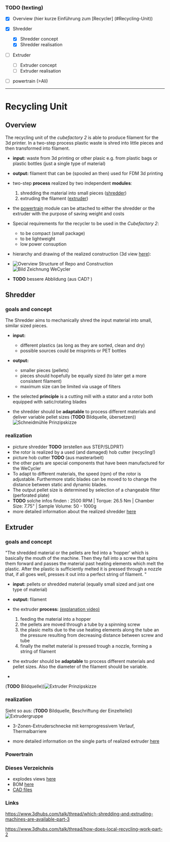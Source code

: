 ### TODO (texting)
+ [x] Overview (hier kurze Einführung zum [Recycler] (#Recycling-Unit))
+ [x] Shredder
	+ [x] Shredder concept
	+ [x] Shredder realisation
+ [ ] Extruder
	+ [ ] Extruder concept
	+ [ ] Extruder realisation
+ [ ] powertrain (>Ali)

 
-------------------------------------------


# Recycling Unit
## Overview

 The recycling unit of the _cubefactory 2_ is able to produce filament for the 3d printer. In a two-step process plastic waste is shred into little pieces and then transformed into filament.

+ __input:__ waste from 3d printing or other plasic e.g. from plastic bags or plastic bottles (just a single type of material)

+ __output:__ filament that can be (spooled an then) used for FDM 3d printing 

+ two-step __process__ realized by two independent __modules__: 
	1. shredding the material into small pieces ([shredder](#Shredder)) 
	2. extruding the filament ([extruder](#Extruder))

+ the [powertrain](#Power) module can be attached to either the shredder or the extruder with the purpose of saving weight and costs

+ Special requirements for the recycler to be used in the _Cubefactory 2_:
	+ to be compact (small package)
	+ to be lightweight
	+ low power consuption 

+ hierarchy and drawing of the realized construction (3d view [here](CAD\WeCycler\Extrudergruppe\Extrudergruppe_STL\Baugruppe)):

+ ![Overview Structure of Repo and Construction](images/WeCycler_structure.png)
![Bild Zeichnung WeCycler](images/WeCycler_drawing.jpg)
+ __TODO__ bessere Abblidung (aus CAD? )

## Shredder <a name="Shredder"></a>
### goals and concept
The Shredder aims to mechanically shred the input material into small, similar sized pieces.

+ __input:__ 
	+ different plastics (as long as they are sorted, clean and dry)
	+ possible sources could be misprints or PET bottles
+ __output:__
	+ smaller pieces (pellets)
	+ pieces should hopefully be equally sized (to later get a more consistent filament)
	+ maximum size can be limited via usage of filters
	
+ the selected __principle__ is a cutting mill with a stator and a rotor both equipped with satic/rotating blades 
+ the shredder should be __adaptable__ to process different materials and deliver variable pellet sizes
(__TODO__ Bildquelle, übersetzen))![Schneidmühle Prinzipskizze](images/Schneidmuehle_prinzip_quelle.jpg)


### realization
+ picture shredder __TODO__ (erstellen aus STEP/SLDPRT)
+ the rotor is realized by a used (and damaged) hob cutter  (recycling!) 
+ picture hob cutter __TODO__ (aus masterarbeit)
+ the other parts are special components that have been manufactured for the WeCycler
+ To adapt to different materials, the speed (rpm) of the rotor is adjustable. Furthermore static blades can be moved to to change the distance between static and dynamic blades.
+ The output pellet size is determined by selection of a changeable filter (perforated plate)
+ __TODO__ solche infos finden :
 2500 RPM | Torque: 26.5 Nm | Chamber Size: 7.75" | Sample Volume: 50 - 1000g
+ more detailed information about the realized shredder [here](Shredder_Info.md)
 
## Extruder <a name="Extruder"></a>
### goals and concept

"The shredded material or the pellets are fed into a ‘hopper’ which is basically the mouth of the machine. Then they fall into a screw that spins them forward and passes the material past heating elements which melt the plastic. After the plastic is sufficiently melted it is pressed through a nozzle that, if all goes well, presses it out into a perfect string of filament. "

+ __input:__ pellets or shredded material (equally small sized and just one type of material)
+ __output:__ filament
+  the extruder __process:__ [(explanation video)](https://www.youtube.com/watch?v=WaB-dsB1Kfk)

	1. feeding the material into a hopper
	2. the pellets are moved through a tube by a spinning screw
	3. the plasic melts due to the use heating elements along the tube an the pressure resulting from decreasing distance between screw and tube
	4. finally the meltet material is pressed trough a nozzle, forming a string of filament
	 
+ the extruder should be __adaptable__ to process different materials and pellet sizes. Also the diameter of the filament should be variable.
+  
(__TODO__ Bildquelle))![Extruder Prinzipskizze](images/Extruderschema.jpg)

### realization 
Sieht so aus: (__TODO__ Bildquelle, Beschriftung der Einzelteile))![Extrudergruppe](images/Extruderbaugruppe.jpg)

+ 3-Zonen-Extruderschnecke mit kernprogressivem Verlauf, Thermalbarriere

+ more detailed information on the single parts of realized extruder [here](Extruder_Info.md)
 
### Powertrain <a name="Power"></a>

### Dieses Verzeichnis
+  explodes views [here](images/exploded_view)
+  BOM [here](BOM)
+  [CAD files](CAD)

### Links
https://www.3dhubs.com/talk/thread/which-shredding-and-extruding-machines-are-available-part-3

https://www.3dhubs.com/talk/thread/how-does-local-recycling-work-part-2

